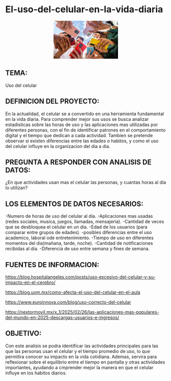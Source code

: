 # El-uso-del-celular-en-la-vida-diaria

<p align="center">
  <img src="https://github.com/MelissaRodriguez968/El-uso-del-celular-en-la-vida-diaria/blob/main/celulares.jpg" alt="https://github.com/MelissaRodriguez968/El-uso-del-celular-en-la-vida-diaria/blob/main/celulares.jpg" width="40%">
</p>

## TEMA:
Uso del celular

## DEFINICION DEL PROYECTO:

En la actualidad, el celular se a convertido en una herramienta fundamental en la vida diaria.
Para comprender mejor sus usos se busca analizar estadisticas sobre las horas de uso y las aplicaciones mas utilizadas por diferentes personas,
con el fin de identificar patrones en el comportamiento digital y el tiempo que dedican a cada actividad.
Tambien se pretende observar si existen diferencias entre las edades o habitos, y como el uso del celular influye en la organizacion del dia a dia.


## PREGUNTA A RESPONDER CON ANALISIS DE DATOS:

¿En que actividades usan mas el celular las personas, y cuantas horas al día lo utilizan?


## LOS ELEMENTOS DE DATOS NECESARIOS: 

-Numero de horas de uso del celular al dia.
-Aplicaciones mas usadas (redes sociales, musica, juegos, llamadas, mensajeria).
-Cantidad de veces que se desbloquea el celular en un dia.
-Edad de los usuarios (para comparar entre grupos de edades).
-posibles diferencias entre el uso academico, laboral ode entretenimiento.
-Tiempo de uso en diferentes momentos del dia(mañana, tarde, noche).
-Cantidad de notificaciones recibidas al dia.
-Diferencia de uso entre semana y fines de semana.

## FUENTES DE INFORMACION:

https://blog.hospitalangeles.com/posts/uso-excesivo-del-celular-y-su-impacto-en-el-cerebro/

https://blog.uvm.mx/como-afecta-el-uso-del-celular-en-el-aula

https://www.euroinnova.com/blog/uso-correcto-del-celular

https://nextormovil.mx/x_1/2025/02/26/las-aplicaciones-mas-populares-del-mundo-en-2025-descargas-usuarios-e-ingresos/


## OBJETIVO:

Con este analisis se podra identificar las actividades principales para las que las personas usan el celular 
y el tiempo promedio de uso, lo que permitira conocer su impacto en la vida cotidiana.
Ademas, servira para reflexionar sobre el equilibrio entre el tiempo en pantalla y otras actividades importantes,
ayudando a cmprender mejor la manera en que el celular influye en los habitos diarios.

